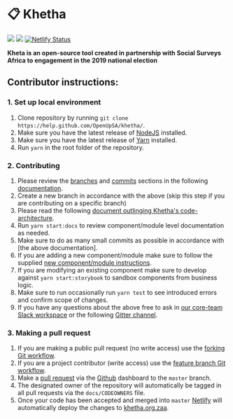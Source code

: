 # 📋 Khetha

[![](https://badges.gitter.im/OpenUpSA/kheta.svg)](https://gitter.im/OpenUpSA/kheta?utm_source=badge&utm_medium=badge&utm_campaign=pr-badge&utm_content=badge) [![](https://travis-ci.org/OpenUpSA/kheta.svg?branch=master)](https://travis-ci.org/OpenUpSA/kheta) [![Netlify Status](https://api.netlify.com/api/v1/badges/f6f9212e-38e3-4a26-8998-9698b5b2bd08/deploy-status)](https://app.netlify.com/sites/kheta/deploys)

**Kheta is an open-source tool created in partnership with Social Surveys Africa to engagement in the 2019 national election**

## Contributor instructions:

### 1. Set up local environment
1. Clone repository by running `git clone https://help.github.com/OpenUpSA/khetha/`.
2. Make sure you have the latest release of [NodeJS](https://nodejs.org/en/) installed.
3. Make sure you have the latest release of [Yarn](https://yarnpkg.com/en/docs/install) installed.
4. Run `yarn` in the root folder of the repository.

### 2. Contributing
1. Please review the [branches](https://github.com/agis/git-style-guide) and [commits](https://github.com/agis/git-style-guide) sections in the following [documentation](https://github.com/agis/git-style-guide).
2. Create a new branch in accordance with the above (skip this step if you are contributing on a specific branch)
3. Please read the following [document outlinging Khetha's code-architecture](#).
4. Run `yarn start:docs` to review component/module level documentation as needed.
5. Make sure to do as many small commits as possible in accordance with [the above documentation].
3. If you are adding a new component/module make sure to follow the supplied [new component/module instructions](#).
4. If you are modifying an existing component make sure to develop against `yarn start:storybook` to sandbox components from business logic.
5. Make sure to run occasionally run `yarn test` to see introduced errors and confirm scope of changes.
6. If you have any questions about the above free to ask in [our core-team Slack workspace](https://openupsa.slack.com) or the following [Gitter channel](#).

### 3. Making a pull request
1. If you are making a public pull request (no write access) use the [forking Git workflow](https://www.atlassian.com/git/tutorials/comparing-workflows/forking-workflow).
2. If you are a project contributor (write access) use the [feature branch Git workflow](https://www.atlassian.com/git/tutorials/comparing-workflows/feature-branch-workflow).
3. Make a [pull request](https://www.atlassian.com/git/tutorials/making-a-pull-request) via the [Github](#github) dashboard to the `master` branch.
4. The designated owner of the repository will automatically be tagged in all pull requests via the `docs/CODEOWNERS` file.
5. Once your code has been accepted and merged into `master` [Netlify](#netlify) will automatically deploy the changes to [khetha.org.zaa](http://khetha.org.za).
